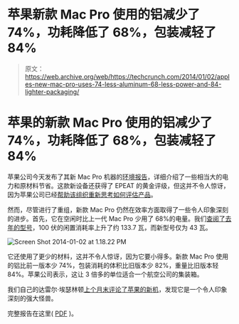 # 苹果新款 Mac Pro 使用的铝减少了 74%，功耗降低了 68%，包装减轻了 84%

> 原文：<https://web.archive.org/web/https://techcrunch.com/2014/01/02/apples-new-mac-pro-uses-74-less-aluminum-68-less-power-and-84-lighter-packaging/>

# 苹果的新款 Mac Pro 使用的铝减少了 74%，功耗降低了 68%，包装减轻了 84%

苹果公司今天发布了其新 Mac Pro 机器的[环境报告](https://web.archive.org/web/20230117181137/http://images.apple.com/environment/reports/docs/MacPro_PER_Dec2013.pdf)，详细介绍了一些相当大的电力和原材料节省。这款新设备还获得了 EPEAT 的黄金评级，但这并不令人惊讶，因为苹果公司已经[帮助该组织重新思考如何评估产品](https://web.archive.org/web/20230117181137/http://thenextweb.com/apple/2012/07/14/the-epeat-gives-appl-a-golden-shower/)。

然而，尽管进行了重组，新款 Mac Pro 仍然在效率方面取得了一些令人印象深刻的进步。首先，它在空闲时比上一代 Mac Pro 少用了 68%的电量。我们[查阅了去年的型号](https://web.archive.org/web/20230117181137/http://images.apple.com/environment/reports/docs/Mac-Pro-Environmental-Report.pdf)，100 伏的闲置消耗率上升了约 133.7 瓦，而新型号仅为 43 瓦。

![Screen Shot 2014-01-02 at 1.18.22 PM](img/d84ee04994e8aeca11348c879e248474.png)

它还使用了更少的材料，这并不令人惊讶，因为它要小得多。新款 Mac Pro 使用的铝比前一版本少 74%，包装消耗的体积比旧版本少 82%，重量比旧版本轻 84%。苹果公司表示，这让 3 倍多的单位适合一个航空公司的集装箱。

我们自己的达雷尔·埃瑟林顿[上个月末评论了苹果的新机](https://web.archive.org/web/20230117181137/https://techcrunch.com/2013/12/27/apple-mac-pro-review/)，发现它是一个令人印象深刻的强大怪兽。

完整报告在这里( [PDF](https://web.archive.org/web/20230117181137/http://images.apple.com/environment/reports/docs/MacPro_PER_Dec2013.pdf) )。
